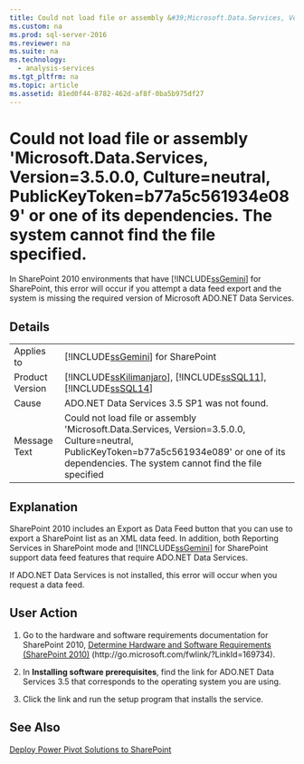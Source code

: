 ```yaml
---
title: Could not load file or assembly &#39;Microsoft.Data.Services, Version=3.5.0.0, Culture=neutral, PublicKeyToken=b77a5c561934e089&#39; or one of its dependencies. The system cannot find the file specified.
ms.custom: na
ms.prod: sql-server-2016
ms.reviewer: na
ms.suite: na
ms.technology: 
  - analysis-services
ms.tgt_pltfrm: na
ms.topic: article
ms.assetid: 81ed0f44-8782-462d-af8f-0ba5b975df27
---
```

# Could not load file or assembly &#39;Microsoft.Data.Services, Version=3.5.0.0, Culture=neutral, PublicKeyToken=b77a5c561934e089&#39; or one of its dependencies. The system cannot find the file specified.
  In SharePoint 2010 environments that have [!INCLUDE[ssGemini](../../Token/Other/ssGemini_md.md)] for SharePoint, this error will occur if you attempt a data feed export and the system is missing the required version of Microsoft ADO.NET Data Services.  
  
## Details  
  
|||  
|-|-|  
|Applies to|[!INCLUDE[ssGemini](../../Token/Other/ssGemini_md.md)] for SharePoint|  
|Product Version|[!INCLUDE[ssKilimanjaro](../../Token/Other/ssKilimanjaro_md.md)], [!INCLUDE[ssSQL11](../../Token/Other/ssSQL11_md.md)], [!INCLUDE[ssSQL14](../../Token/Other/ssSQL14_md.md)]|  
|Cause|ADO.NET Data Services 3.5 SP1 was not found.|  
|Message Text|Could not load file or assembly 'Microsoft.Data.Services, Version\=3.5.0.0, Culture\=neutral, PublicKeyToken\=b77a5c561934e089' or one of its dependencies. The system cannot find the file specified|  
  
## Explanation  
 SharePoint 2010 includes an Export as Data Feed button that you can use to export a SharePoint list as an XML data feed. In addition, both Reporting Services in SharePoint mode and [!INCLUDE[ssGemini](../../Token/Other/ssGemini_md.md)] for SharePoint support data feed features that require ADO.NET Data Services.  
  
 If ADO.NET Data Services is not installed, this error will occur when you request a data feed.  
  
## User Action  
  
1.  Go to the hardware and software requirements documentation for SharePoint 2010, [Determine Hardware and Software Requirements \(SharePoint 2010\)](http://go.microsoft.com/fwlink/?LinkId=169734) \(http:\/\/go.microsoft.com\/fwlink\/?LinkId\=169734\).  
  
2.  In **Installing software prerequisites**, find the link for ADO.NET Data Services 3.5 that corresponds to the operating system you are using.  
  
3.  Click the link and run the setup program that installs the service.  
  
## See Also  
 [Deploy Power Pivot Solutions to SharePoint](../../Topics/TopicNameNotContainA/Deploy-Power-Pivot-Solutions-to-SharePoint.md)  
  
  